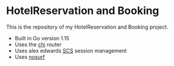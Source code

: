 # HotelReservation and Booking

This is the repository of my HotelReservation and Booking project.


- Built in Go version 1.15
- Uses the [chi](https://github.com/go-chi/chi) router
- Uses alex edwards [SCS](https://github.com/alexedwards/scs/v2) session management
- Uses [nosurf](https://github.com/justinas/nosurf) 